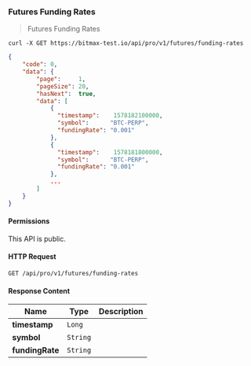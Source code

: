 ### Futures Funding Rates

> Futures Funding Rates 

```shell
curl -X GET https://bitmax-test.io/api/pro/v1/futures/funding-rates
```

```json
{
    "code": 0,
    "data": {
        "page":     1,
        "pageSize": 20,
        "hasNext":  true,    
        "data": [
            {
              "timestamp":    1578182100000,
              "symbol":      "BTC-PERP",
              "fundingRate": "0.001"
            },
            {
              "timestamp":    1578181800000,
              "symbol":      "BTC-PERP",
              "fundingRate": "0.001"
            },
            ...
        ]
    }
}
```

#### Permissions 

This API is public. 

#### HTTP Request

`GET /api/pro/v1/futures/funding-rates`

#### Response Content

 Name           | Type     | Description
--------------- | -------- | --------------------- 
**timestamp**   | `Long`   |
**symbol**      | `String` |
**fundingRate** | `String` |
